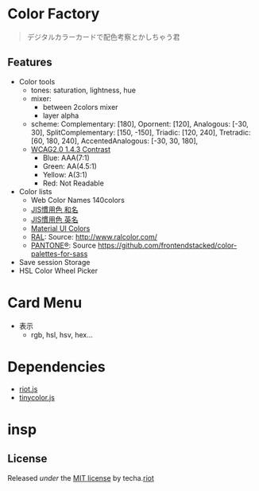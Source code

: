 Color Factory
======================
> デジタルカラーカードで配色考察とかしちゃう君

## Features
* Color tools
    * tones: saturation, lightness, hue
    * mixer:
        * between 2colors mixer
        * layer alpha
    * scheme:
        Complementary: [180],
        Opornent: [120],
        Analogous: [-30, 30],
        SplitComplementary: [150, -150],
        Triadic: [120, 240],
        Tretradic: [60, 180, 240],
        AccentedAnalogous: [-30, 30, 180],
    * [WCAG2.0 1.4.3 Contrast](https://www.w3.org/TR/2008/REC-WCAG20-20081211/#visual-audio-contrast)
        * Blue: AAA(7:1)
        * Green: AA(4.5:1)
        * Yellow: A(3:1)
        * Red: Not Readable
* Color lists
    * Web Color Names 140colors
    * [JIS慣用色 和名](http://www.color-sample.com/popular/jiscolor/ja/)
    * [JIS慣用色 英名](http://www.color-sample.com/popular/jiscolor/en/)
    * [Material UI Colors](http://material.io/guidelines/style/color.html#color-color-palette "kgfhnf")
    * [RAL](http://www.ral-farben.de/): Source: http://www.ralcolor.com/
    * [PANTONE®](http://www.pantone.com): Source https://github.com/frontendstacked/color-palettes-for-sass
* Save session Storage
* HSL Color Wheel Picker

# Card Menu
* 表示
    * rgb, hsl, hsv, hex...

# Dependencies
* [riot.js][riot]
* [tinycolor.js](http://github.com/bgrins/TinyColor)

# insp
[](https://developer.mozilla.org/ja/docs/Web/CSS/CSS_Colors/Color_picker_tool)

## License
Released _under_ the [MIT license](LICENSE.txt) by techa.[riot][]


<!--hjmhjmgd-->
[riot]: http://riotjs.com 
